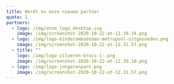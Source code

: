 ```yaml
---
title: Wordt nu onze nieuwe partner
quote: 2
partners:
  - logo: /img/atom_logo_desktop.svg
    image: /img/screenshot-2020-10-22-at-12.30.34.png
  - logo: /img/logo-kinderombudsman-metropool-uitgesneden.png
    image: /img/screenshot-2020-10-22-at-12.31.57.png
  - title: ""
    logo: /img/logo-zilveren-kruis-1-.png
    image: /img/screenshot-2020-10-22-at-12.39.10.png
  - logo: /img/logo-jongerenpunt.png
    image: /img/screenshot-2020-10-22-at-12.31.57.png
---
```


